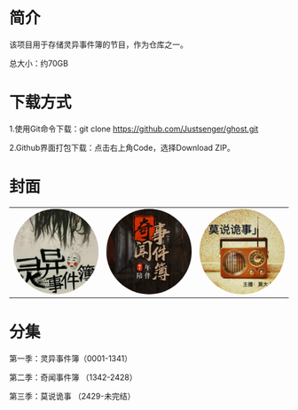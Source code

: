 # 简介
该项目用于存储灵异事件簿的节目，作为仓库之一。

总大小：约70GB

# 下载方式
1.使用Git命令下载：git clone https://github.com/Justsenger/ghost.git

2.Github界面打包下载：点击右上角Code，选择Download ZIP。

# 封面

<table >
<td style="border: none;">
<img src="/cover/1.jpg" width="300" style="border-radius: 360px;"/>
</td>
<td style="border: none;">
<img src="/cover/2.jpg" width="300" style="border-radius: 360px;"/>
</td>
<td style="border: none;">
<img src="/cover/3.jpg" width="300" style="border-radius: 360px;"/>
</td>
</table>

# 分集
第一季：灵异事件簿（0001-1341）

第二季：奇闻事件簿 （1342-2428）

第三季：莫说诡事 （2429-未完结）




